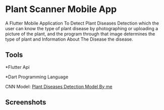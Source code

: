 # Plant Scanner Mobile App

A Flutter Mobile Application To Detect Plant Diseases Detection which the user can know the type of plant disease by photographing or uploading a picture of the plant, and the program through that image determines the type of plant and Information About The Disease the disease.

## Tools

*Flutter Api

*Dart Programming Language

CNN Model: [Plant Diseases Detection Model By me](https://github.com/AhmedEhab812/Plant-Diseases-Detection-CNN)

## Screenshots

